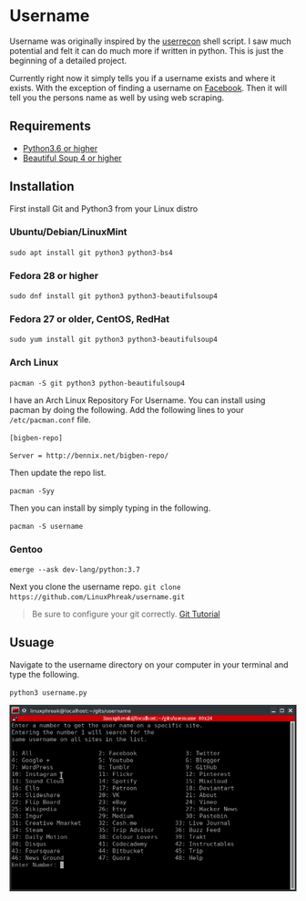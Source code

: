 # Username
Username was originally inspired by the [userrecon](http://go.techmeout.org/2L) shell script. I saw much potential and felt it can do much more if written in python. This is just the beginning of a detailed project. 

Currently right now it simply tells you if a username exists and where it exists. With the exception of finding a username on [Facebook](http://go.techmeout.org/2M). Then it will tell you the persons name as well by using web scraping.

## Requirements

* [Python3.6 or higher](http://go.techmeout.org/27)
* [Beautiful Soup 4 or higher](http://go.techmeout.org/2K)

## Installation
First install Git and Python3 from your Linux distro
### Ubuntu/Debian/LinuxMint
`sudo apt install git python3 python3-bs4`

### Fedora 28 or higher
`sudo dnf install git python3 python3-beautifulsoup4`

### Fedora 27 or older, CentOS, RedHat
`sudo yum install git python3 python3-beautifulsoup4`

### Arch Linux
`pacman -S git python3 python-beautifulsoup4`

I have an Arch Linux Repository For Username. You can install using pacman by doing the following.
Add the following lines to your `/etc/pacman.conf` file. 

`[bigben-repo]`

`Server = http://bennix.net/bigben-repo/`

Then update the repo list.

`pacman -Syy`

Then you can install by simply typing in the following.

`pacman -S username`

### Gentoo
`emerge --ask dev-lang/python:3.7`

Next you clone the username repo. 
`git clone https://github.com/LinuxPhreak/username.git`

>Be sure to configure your git correctly. [Git Tutorial](https://techmeout.org/git-tutorial/)

## Usuage
Navigate to the username directory on your computer in your terminal and type the following. 

`python3 username.py`

![Program Running](include/program.png)
